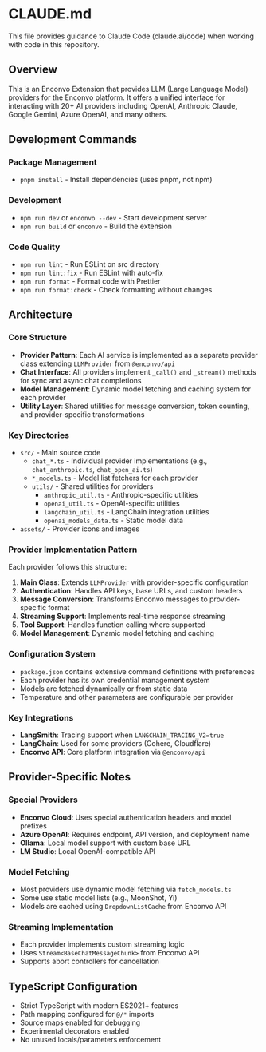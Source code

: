 # CLAUDE.md

This file provides guidance to Claude Code (claude.ai/code) when working with code in this repository.

## Overview

This is an Enconvo Extension that provides LLM (Large Language Model) providers for the Enconvo platform. It offers a unified interface for interacting with 20+ AI providers including OpenAI, Anthropic Claude, Google Gemini, Azure OpenAI, and many others.

## Development Commands

### Package Management
- `pnpm install` - Install dependencies (uses pnpm, not npm)

### Development 
- `npm run dev` or `enconvo --dev` - Start development server
- `npm run build` or `enconvo` - Build the extension

### Code Quality
- `npm run lint` - Run ESLint on src directory
- `npm run lint:fix` - Run ESLint with auto-fix
- `npm run format` - Format code with Prettier
- `npm run format:check` - Check formatting without changes

## Architecture

### Core Structure
- **Provider Pattern**: Each AI service is implemented as a separate provider class extending `LLMProvider` from `@enconvo/api`
- **Chat Interface**: All providers implement `_call()` and `_stream()` methods for sync and async chat completions
- **Model Management**: Dynamic model fetching and caching system for each provider
- **Utility Layer**: Shared utilities for message conversion, token counting, and provider-specific transformations

### Key Directories
- `src/` - Main source code
  - `chat_*.ts` - Individual provider implementations (e.g., `chat_anthropic.ts`, `chat_open_ai.ts`)
  - `*_models.ts` - Model list fetchers for each provider
  - `utils/` - Shared utilities for providers
    - `anthropic_util.ts` - Anthropic-specific utilities
    - `openai_util.ts` - OpenAI-specific utilities
    - `langchain_util.ts` - LangChain integration utilities
    - `openai_models_data.ts` - Static model data
- `assets/` - Provider icons and images

### Provider Implementation Pattern
Each provider follows this structure:
1. **Main Class**: Extends `LLMProvider` with provider-specific configuration
2. **Authentication**: Handles API keys, base URLs, and custom headers
3. **Message Conversion**: Transforms Enconvo messages to provider-specific format
4. **Streaming Support**: Implements real-time response streaming
5. **Tool Support**: Handles function calling where supported
6. **Model Management**: Dynamic model fetching and caching

### Configuration System
- `package.json` contains extensive command definitions with preferences
- Each provider has its own credential management system
- Models are fetched dynamically or from static data
- Temperature and other parameters are configurable per provider

### Key Integrations
- **LangSmith**: Tracing support when `LANGCHAIN_TRACING_V2=true`
- **LangChain**: Used for some providers (Cohere, Cloudflare)
- **Enconvo API**: Core platform integration via `@enconvo/api`

## Provider-Specific Notes

### Special Providers
- **Enconvo Cloud**: Uses special authentication headers and model prefixes
- **Azure OpenAI**: Requires endpoint, API version, and deployment name
- **Ollama**: Local model support with custom base URL
- **LM Studio**: Local OpenAI-compatible API

### Model Fetching
- Most providers use dynamic model fetching via `fetch_models.ts`
- Some use static model lists (e.g., MoonShot, Yi)
- Models are cached using `DropdownListCache` from Enconvo API

### Streaming Implementation
- Each provider implements custom streaming logic
- Uses `Stream<BaseChatMessageChunk>` from Enconvo API
- Supports abort controllers for cancellation

## TypeScript Configuration

- Strict TypeScript with modern ES2021+ features
- Path mapping configured for `@/*` imports
- Source maps enabled for debugging
- Experimental decorators enabled
- No unused locals/parameters enforcement